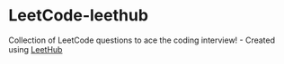 # LeetCode-leethub
Collection of LeetCode questions to ace the coding interview! - Created using [LeetHub](https://github.com/QasimWani/LeetHub)
